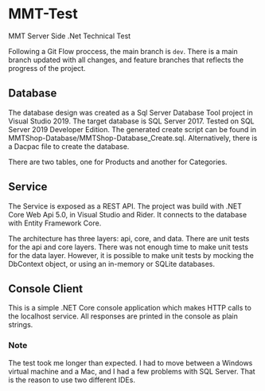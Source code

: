 # MMT-Test
MMT Server Side .Net Technical Test

Following a Git Flow proccess, the main branch is `dev`. There is a main branch updated with all changes, and feature branches that reflects the progress of the project.

## Database
The database design was created as a Sql Server Database Tool project in Visual Studio 2019. The target database is SQL Server 2017. Tested on SQL Server 2019 Developer Edition.
The generated create script can be found in MMTShop-Database/MMTShop-Database_Create.sql. Alternatively, there is a Dacpac file to create the database.

There are two tables, one for Products and another for Categories.

## Service
The Service is exposed as a REST API. The project was build with .NET Core Web Api 5.0, in Visual Studio and Rider. It connects to the database with Entity Framework Core.

The architecture has three layers: api, core, and data. There are unit tests for the api and core layers. There was not enough time to make unit tests for the
data layer. However, it is possible to make unit tests by mocking the DbContext object, or using an in-memory or SQLite databases.

## Console Client
This is a simple .NET Core console application which makes HTTP calls to the localhost service. All responses are printed in the console as plain strings.

### Note
The test took me longer than expected. I had to move between a Windows virtual machine and a Mac, and I had a few problems with SQL Server. That is the reason to use two different IDEs.
